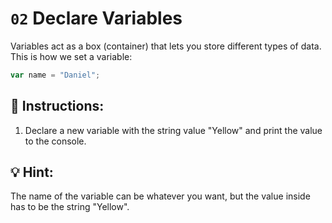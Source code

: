 # `02` Declare Variables

Variables act as a box (container) that lets you store different types of data. This is how we set a variable:
```js
var name = "Daniel";
```

## 📝 Instructions:

1. Declare a new variable with the string value "Yellow" and print the value to the console.


## 💡 Hint:

The name of the variable can be whatever you want, but the value inside has to be the string "Yellow".

